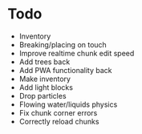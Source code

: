 # Todo
- Inventory
- Breaking/placing on touch
- Improve realtime chunk edit speed
- Add trees back
- Add PWA functionality back
- Make inventory
- Add light blocks
- Drop particles
- Flowing water/liquids physics
- Fix chunk corner errors
- Correctly reload chunks